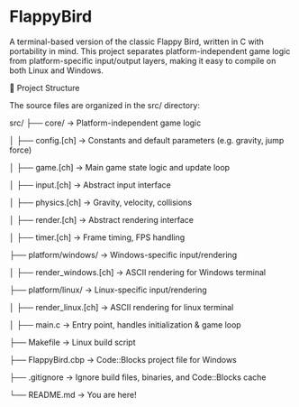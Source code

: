 # FlappyBird

A terminal-based version of the classic Flappy Bird, written in C with portability in mind. This project separates platform-independent game logic from platform-specific input/output layers, making it easy to compile on both Linux and Windows.


📁 Project Structure

The source files are organized in the src/ directory:

src/
├── core/ → Platform-independent game logic

│ ├── config.[ch] → Constants and default parameters (e.g. gravity, jump force)

│ ├── game.[ch] → Main game state logic and update loop

│ ├── input.[ch] → Abstract input interface

│ ├── physics.[ch] → Gravity, velocity, collisions

│ ├── render.[ch] → Abstract rendering interface

│ ├── timer.[ch] → Frame timing, FPS handling

├── platform/windows/ → Windows-specific input/rendering

│ ├── render_windows.[ch] → ASCII rendering for Windows terminal

├── platform/linux/ → Linux-specific input/rendering

│ ├── render_linux.[ch] → ASCII rendering for linux terminal

│
├── main.c → Entry point, handles initialization & game loop

├── Makefile → Linux build script

├── FlappyBird.cbp → Code::Blocks project file for Windows

├── .gitignore → Ignore build files, binaries, and Code::Blocks cache

└── README.md → You are here!
